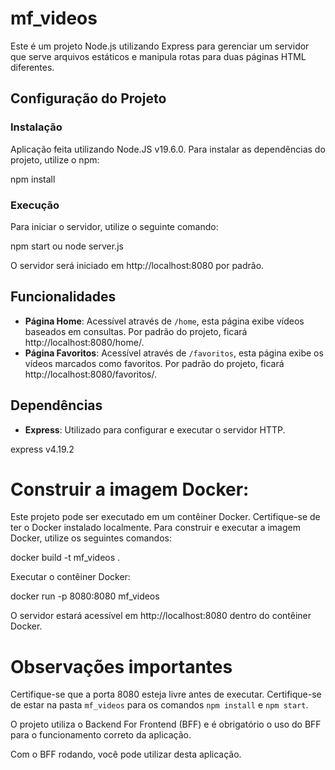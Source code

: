 # mf_videos

Este é um projeto Node.js utilizando Express para gerenciar um servidor que serve arquivos estáticos e manipula rotas para duas páginas HTML diferentes.

## Configuração do Projeto

### Instalação

Aplicação feita utilizando Node.JS v19.6.0. Para instalar as dependências do projeto, utilize o npm:

npm install

### Execução

Para iniciar o servidor, utilize o seguinte comando:

npm start ou node server.js

O servidor será iniciado em http://localhost:8080 por padrão.

## Funcionalidades

- **Página Home**: Acessível através de `/home`, esta página exibe vídeos baseados em consultas. Por padrão do projeto, ficará http://localhost:8080/home/.
- **Página Favoritos**: Acessível através de `/favoritos`, esta página exibe os vídeos marcados como favoritos. Por padrão do projeto, ficará http://localhost:8080/favoritos/.

## Dependências

- **Express**: Utilizado para configurar e executar o servidor HTTP.

express v4.19.2


# Construir a imagem Docker:
Este projeto pode ser executado em um contêiner Docker. Certifique-se de ter o Docker instalado localmente. Para construir e executar a imagem Docker, utilize os seguintes comandos:

docker build -t mf_videos .

Executar o contêiner Docker:

docker run -p 8080:8080 mf_videos

O servidor estará acessível em http://localhost:8080 dentro do contêiner Docker.

# Observações importantes

Certifique-se que a porta 8080 esteja livre antes de executar. Certifique-se de estar na pasta `mf_videos` para os comandos `npm install` e `npm start`.

O projeto utiliza o Backend For Frontend (BFF) e é obrigatório o uso do BFF para o funcionamento correto da aplicação.

Com o BFF rodando, você pode utilizar desta aplicação.

